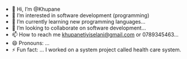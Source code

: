 - 👋 Hi, I’m @Khupane
- 👀 I’m interested in software development (programming)
- 🌱 I’m currently learning new programming languages...
- 💞️ I’m looking to collaborate on software development...
- 📫 How to reach me  khupanetiyiselani@gmail.com or 0789345463...
- 😄 Pronouns: ...
- ⚡ Fun fact: ...
I worked on a system project called health care system.
<!---
Khupane/Khupane is a ✨ special ✨ repository because its `README.md` (this file) appears on your GitHub profile.
You can click the Preview link to take a look at your changes.
--->
